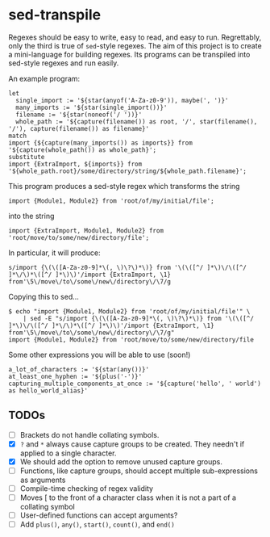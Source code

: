 # sed-transpile

Regexes should be easy to write, easy to read, and easy to run. Regrettably, only the third is true of `sed`-style regexes. The aim of this project is to create a mini-language for building regexes. Its programs can be transpiled into sed-style regexes and run easily.

An example program:

    let
      single_import := '${star(anyof('A-Za-z0-9')), maybe(', ')}'
      many_imports := '${star(single_import())}'
      filename := '${star(noneof('/ '))}'
      whole_path := '${capture(filename()) as root, '/', star(filename(), '/'), capture(filename()) as filename}'
    match
    import {${capture(many_imports()) as imports}} from '${capture(whole_path()) as whole_path}';
    substitute
    import {ExtraImport, ${imports}} from '${whole_path.root}/some/directory/string/${whole_path.filename}';

This program produces a sed-style regex which transforms the string 

    import {Module1, Module2} from 'root/of/my/initial/file';

into the string

    import {ExtraImport, Module1, Module2} from 'root/move/to/some/new/directory/file';

In particular, it will produce:

    s/import {\(\([A-Za-z0-9]*\(, \)\?\)*\)} from '\(\([^/ ]*\)\/\([^/ ]*\/\)*\([^/ ]*\)\)'/import {ExtraImport, \1} from'\5\/move\/to\/some\/new\/directory\/\7/g

Copying this to sed...

    $ echo "import {Module1, Module2} from 'root/of/my/initial/file'" \
        | sed -E "s/import {\(\([A-Za-z0-9]*\(, \)\?\)*\)} from '\(\([^/ ]*\)\/\([^/ ]*\/\)*\([^/ ]*\)\)'/import {ExtraImport, \1} from'\5\/move\/to\/some\/new\/directory\/\7/g"
    import {Module1, Module2} from 'root/move/to/some/new/directory/file

Some other expressions you will be able to use (soon!)
    
    a_lot_of_characters := '${star(any())}'
    at_least_one_hyphen := '${plus('-')}'
    capturing_multiple_components_at_once := '${capture('hello', ' world') as hello_world_alias}'


## TODOs

- [ ] Brackets do not handle collating symbols.
- [x] `?` and `*` always cause capture groups to be created. They needn't if applied to a single character.
- [x] We should add the option to remove unused capture groups.
- [ ] Functions, like capture groups, should accept multiple sub-expressions as arguments
- [ ] Compile-time checking of regex validity
- [ ] Moves [ to the front of a character class when it is not a part of a collating symbol
- [ ] User-defined functions can accept arguments?
- [ ] Add `plus()`, `any()`, `start()`, `count()`, and `end()`
